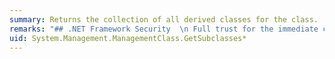 ```yaml
---
summary: Returns the collection of all derived classes for the class.
remarks: "## .NET Framework Security  \n Full trust for the immediate caller. This member cannot be used by partially trusted code. For more information, see [Using Libraries from Partially Trusted Code](~/docs/framework/misc/using-libraries-from-partially-trusted-code.md)."
uid: System.Management.ManagementClass.GetSubclasses*
---
```

